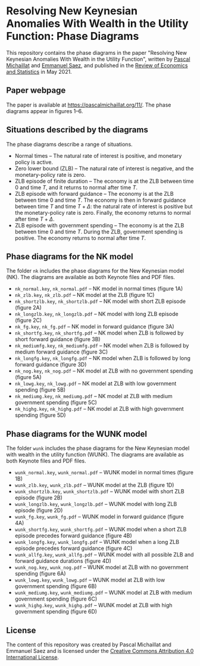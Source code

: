 # Resolving New Keynesian Anomalies With Wealth in the Utility Function: Phase Diagrams

This repository contains the phase diagrams in the paper "Resolving New Keynesian Anomalies With Wealth in the Utility Function", written by [Pascal Michaillat](https://pascalmichaillat.org) and [Emmanuel Saez](https://eml.berkeley.edu/~saez/), and published in the [Review of Economics and Statistics](https://doi.org/10.1162/rest_a_00893) in May 2021.

## Paper webpage

The paper is available at https://pascalmichaillat.org/11/. The phase diagrams appear in figures 1–6.

## Situations described by the diagrams

The phase diagrams describe a range of situations.

+ Normal times – The natural rate of interest is positive, and monetary policy is active.
+ Zero lower bound (ZLB) – The natural rate of interest is negative, and the monetary-policy rate is zero.
+ ZLB episode of finite duration – The economy is at the ZLB between time 0 and time $T$, and it returns to normal after time $T$.
+ ZLB episode with forward guidance – The economy is at the ZLB between time 0 and time $T$. The economy is then in forward guidance between time $T$ and time $T + \Delta$: the natural rate of interest is positive but the monetary-policy rate is zero. Finally, the economy returns to normal after time $T + \Delta$. 
+ ZLB episode with government spending – The economy is at the ZLB between time 0 and time $T$. During the ZLB, government spending is positive. The economy returns to normal after time $T$.

## Phase diagrams for the NK model

The folder `nk` includes the phase diagrams for the New Keynesian model (NK). The diagrams are available as both Keynote files and PDF files.

+ `nk_normal.key`, `nk_normal.pdf` – NK model in normal times (figure 1A)
+ `nk_zlb.key`, `nk_zlb.pdf` – NK model at the ZLB (figure 1C)
+ `nk_shortzlb.key`, `nk_shortzlb.pdf` – NK model with short ZLB episode (figure 2A)
+ `nk_longzlb.key`, `nk_longzlb.pdf` – NK model with long ZLB episode (figure 2C)
+ `nk_fg.key`, `nk_fg.pdf` – NK model in forward guidance (figure 3A)
+ `nk_shortfg.key`, `nk_shortfg.pdf` – NK model when ZLB is followed by short forward guidance (figure 3B)
+ `nk_mediumfg.key`, `nk_mediumfg.pdf` – NK model when ZLB is followed by medium forward guidance (figure 3C)
+ `nk_longfg.key`, `nk_longfg.pdf` – NK model when ZLB is followed by long forward guidance (figure 3D)
+ `nk_nog.key`, `nk_nog.pdf` – NK model at ZLB with no government spending (figure 5A)
+ `nk_lowg.key`, `nk_lowg.pdf` – NK model at ZLB with low government spending (figure 5B)
+ `nk_mediumg.key`, `nk_mediumg.pdf` – NK model at ZLB with medium government spending (figure 5C)
+ `nk_highg.key`, `nk_highg.pdf` – NK model at ZLB with high government spending (figure 5D)

## Phase diagrams for the WUNK model

The folder `wunk` includes the phase diagrams for the New Keynesian model with wealth in the utility function (WUNK). The diagrams are available as both Keynote files and PDF files.

+ `wunk_normal.key`, `wunk_normal.pdf` – WUNK model in normal times (figure 1B)
+ `wunk_zlb.key`, `wunk_zlb.pdf` – WUNK model at the ZLB (figure 1D)
+ `wunk_shortzlb.key`, `wunk_shortzlb.pdf` – WUNK model with short ZLB episode (figure 2B)
+ `wunk_longzlb.key`, `wunk_longzlb.pdf` – WUNK model with long ZLB episode (figure 2D)
+ `wunk_fg.key`, `wunk_fg.pdf` – WUNK model in forward guidance (figure 4A)
+ `wunk_shortfg.key`, `wunk_shortfg.pdf` – WUNK model when a short ZLB episode precedes forward guidance (figure 4B)
+ `wunk_longfg.key`, `wunk_longfg.pdf` – WUNK model when a long ZLB episode precedes forward guidance (figure 4C)
+ `wunk_allfg.key`, `wunk_allfg.pdf` – WUNK model with all possible ZLB and forward guidance durations (figure 4D)
+ `wunk_nog.key`, `wunk_nog.pdf` – WUNK model at ZLB with no government spending (figure 6A)
+ `wunk_lowg.key`, `wunk_lowg.pdf` – WUNK model at ZLB with low government spending (figure 6B)
+ `wunk_mediumg.key`, `wunk_mediumg.pdf` – WUNK model at ZLB with medium government spending (figure 6C)
+ `wunk_highg.key`, `wunk_highg.pdf` – WUNK model at ZLB with high government spending (figure 6D)

## License

The content of this repository was created by Pascal Michaillat and Emmanuel Saez and is licensed under the [Creative Commons Attribution 4.0 International License](http://creativecommons.org/licenses/by/4.0/).
